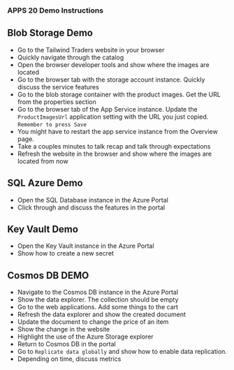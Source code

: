 ### APPS 20 Demo Instructions

## Blob Storage Demo

- Go to the Tailwind Traders website in your browser
- Quickly navigate through the catalog
- Open the browser developer tools and show where the images are located
- Go to the browser tab with the storage account instance. Quickly discuss the service features
- Go to the blob storage container with the product images. Get the URL from the properties section
- Go to the browser tab of the App Service instance. Update the `ProductImagesUrl` application setting with the URL you just copied. `Remember to press Save`
- You might have to restart the app service instance from the Overview page.
- Take a couples minutes to talk recap and talk through expectations
- Refresh the website in the browser and show where the images are located from now

## SQL Azure Demo

- Open the SQL Database instance in the Azure Portal
- Click through and discuss the features in the portal

## Key Vault Demo
- Open the Key Vault instance in the Azure Portal
- Show how to create a new secret

## Cosmos DB DEMO
- Navigate to the Cosmos DB instance in the Azure Portal
- Show the data explorer. The collection should be empty
- Go to the web applications. Add some things to the cart
- Refresh the data explorer and show the created document
- Update the document to change the price of an item
- Show the change in the website
- Highlight the use of the Azure Storage explorer
- Return to Cosmos DB in the portal
- Go to `Replicate data globally` and show how to enable data replication.
- Depending on time, discuss metrics

